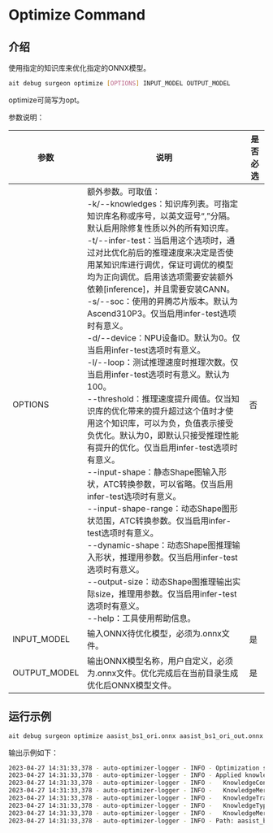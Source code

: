 # Optimize Command

## 介绍
使用指定的知识库来优化指定的ONNX模型。

```bash
ait debug surgeon optimize [OPTIONS] INPUT_MODEL OUTPUT_MODEL
```

optimize可简写为opt。

参数说明：

| 参数         | 说明                                                         | 是否必选 |
| ------------ | ------------------------------------------------------------ | -------- |
| OPTIONS      | 额外参数。可取值：<br/>    -k/--knowledges：知识库列表。可指定知识库名称或序号，以英文逗号“,”分隔。默认启用除修复性质以外的所有知识库。<br/>    -t/--infer-test：当启用这个选项时，通过对比优化前后的推理速度来决定是否使用某知识库进行调优，保证可调优的模型均为正向调优。启用该选项需要安装额外依赖[inference]，并且需要安装CANN。<br/>    -s/--soc：使用的昇腾芯片版本。默认为Ascend310P3。仅当启用infer-test选项时有意义。<br/>    -d/--device：NPU设备ID。默认为0。仅当启用infer-test选项时有意义。<br/>    -l/--loop：测试推理速度时推理次数。仅当启用infer-test选项时有意义。默认为100。<br/>    --threshold：推理速度提升阈值。仅当知识库的优化带来的提升超过这个值时才使用这个知识库，可以为负，负值表示接受负优化。默认为0，即默认只接受推理性能有提升的优化。仅当启用infer-test选项时有意义。<br/>    --input-shape：静态Shape图输入形状，ATC转换参数，可以省略。仅当启用infer-test选项时有意义。<br/>    --input-shape-range：动态Shape图形状范围，ATC转换参数。仅当启用infer-test选项时有意义。<br/>    --dynamic-shape：动态Shape图推理输入形状，推理用参数。仅当启用infer-test选项时有意义。<br/>    --output-size：动态Shape图推理输出实际size，推理用参数。仅当启用infer-test选项时有意义。<br/>    --help：工具使用帮助信息。 | 否       |
| INPUT_MODEL  | 输入ONNX待优化模型，必须为.onnx文件。                        | 是       |
| OUTPUT_MODEL | 输出ONNX模型名称，用户自定义，必须为.onnx文件。优化完成后在当前目录生成优化后ONNX模型文件。 | 是       |


## 运行示例

```bash
ait debug surgeon optimize aasist_bs1_ori.onnx aasist_bs1_ori_out.onnx
```

输出示例如下：

```bash
2023-04-27 14:31:33,378 - auto-optimizer-logger - INFO - Optimization success
2023-04-27 14:31:33,378 - auto-optimizer-logger - INFO - Applied knowledges:
2023-04-27 14:31:33,378 - auto-optimizer-logger - INFO -   KnowledgeConv1d2Conv2d
2023-04-27 14:31:33,378 - auto-optimizer-logger - INFO -   KnowledgeMergeConsecutiveSlice
2023-04-27 14:31:33,378 - auto-optimizer-logger - INFO -   KnowledgeTransposeLargeInputConv
2023-04-27 14:31:33,378 - auto-optimizer-logger - INFO -   KnowledgeTypeCast
2023-04-27 14:31:33,378 - auto-optimizer-logger - INFO -   KnowledgeMergeCasts
2023-04-27 14:31:33,378 - auto-optimizer-logger - INFO - Path: aasist_bs1_ori.onnx -> aasist_bs1_ori_out.onnx
```